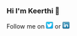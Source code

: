 ### Hi I'm Keerthi 👋

<!-- Please don't remove this: Grab your social icons from https://github.com/carlsednaoui/gitsocial -->

<!-- display the social media buttons in your README -->

Follow me on  [![alt text][1.1]][1]  or   [![alt text][2.1]][2] 

[1.1]: https://github.com/KeerthiAkella3/KeerthiAkella3/blob/master/twitter-16x16.png (twitter icon with padding)
[2.1]: https://github.com/KeerthiAkella3/KeerthiAkella3/blob/master/linkedIn.png (LinkedIn icon with padding)

[1]: http://www.twitter.com/KeerthyAkella
[2]: https://www.linkedin.com/in/keerthi-akella-02545a169




<!-- Please don't remove this: Grab your social icons from https://github.com/carlsednaoui/gitsocial -->


<!--
**KeerthiAkella3/KeerthiAkella3** is a ✨ _special_ ✨ repository because its `README.md` (this file) appears on your GitHub profile.
<!-- Actual text 
You can find me on [![Twitter][1.1]][1], or on [![LinkedIn][2.2]][2].
<!-- Icons 
[1.1]: http://i.imgur.com/wWzX9uB.png (twitter icon without padding)
[2.2]: https://raw.githubusercontent.com/MartinHeinz/MartinHeinz/master/linkedin-3-16.png (LinkedIn icon without padding)
<!-- Links to your social media accounts 
[1] : https://twitter.com/KeerthyAkella
[2]: https://www.linkedin.com/in/keerthi-akella-02545a169
[1.1]: http://i.imgur.com/tXSoThF.png (twitter icon with padding)
[2.2]: https://raw.githubusercontent.com/MartinHeinz/MartinHeinz/master/linkedin-3-16.png (LinkedIn icon without padding)
![Github stats](https://github-readme-stats.vercel.app/api?username=KeerthiAkella3)
[![Top Langs](https://github-readme-stats.vercel.app/api/top-langs/?username=KeerthiAkella3&layout=compact)](https://github.com/KeerthiAkella3/github-readme-stats)
-->
